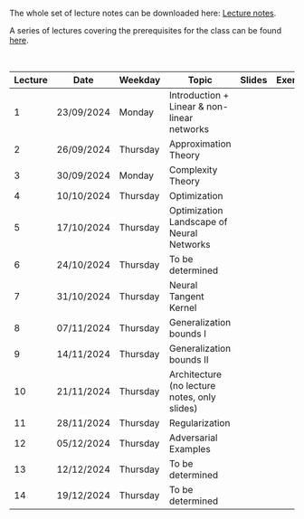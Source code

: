 The whole set of lecture notes can be downloaded here: [Lecture notes](notes/lecture_notes.pdf).

A series of lectures covering the prerequisites for the class can be found [here](https://www.youtube.com/watch?v=Cz1sCRX5tek&list=PLvs1S8_6mIiW4ZXRHlHlLDPACSmdUPnZ9).

&nbsp;

| Lecture | Date       | Weekday | Topic                                            | Slides | Exercises |
|---------|------------|---------|--------------------------------------------------|--------|-----------|
| 1       | 23/09/2024 | Monday  | Introduction + Linear & non-linear networks      |        |           |
| 2       | 26/09/2024 | Thursday| Approximation Theory                             |        |           |
| 3       | 30/09/2024 | Monday  | Complexity Theory                                |        |           |
| 4       | 10/10/2024 | Thursday| Optimization                                     |        |           |
| 5       | 17/10/2024 | Thursday| Optimization Landscape of Neural Networks        |        |           |
| 6       | 24/10/2024 | Thursday| To be determined                                 |        |           |
| 7       | 31/10/2024 | Thursday| Neural Tangent Kernel                            |        |           |
| 8       | 07/11/2024 | Thursday| Generalization bounds I                          |        |           |
| 9       | 14/11/2024 | Thursday| Generalization bounds II                         |        |           |
| 10      | 21/11/2024 | Thursday| Architecture (no lecture notes, only slides)     |        |           |
| 11      | 28/11/2024 | Thursday| Regularization                                   |        |           |
| 12      | 05/12/2024 | Thursday| Adversarial Examples                             |        |           |
| 13      | 12/12/2024 | Thursday| To be determined                                 |        |           |
| 14      | 19/12/2024 | Thursday| To be determined                                 |        |           |
